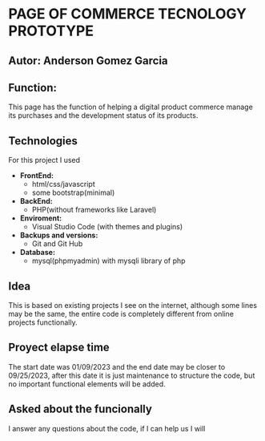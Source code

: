 # PAGE OF COMMERCE TECNOLOGY PROTOTYPE

## Autor: Anderson Gomez Garcia

## Function:
This page has the function of helping a digital product commerce manage its purchases and the development status of its products.

## Technologies
For this project I used 

 - **FrontEnd:** 
	 - html/css/javascript
	 - some bootstrap(minimal)
 - **BackEnd:**
	 - PHP(without frameworks like Laravel)
 - **Enviroment:**
	 - Visual Studio Code (with themes and plugins)
 - **Backups and versions:**
	 - Git and Git Hub
 - **Database:**
	 - mysql(phpmyadmin) with mysqli library of php


## Idea
This is based on existing projects I see on the internet, although some lines may be the same, the entire code is completely different from online projects functionally.
## Proyect elapse time
The start date was 01/09/2023 and the end date may be closer to 09/25/2023, after this date it is just maintenance to structure the code, but no important functional elements will be added.
## Asked about the funcionally
I answer any questions about the code, if I can help us I will
